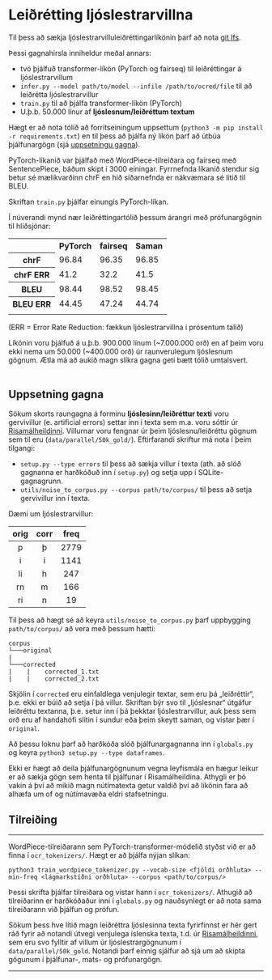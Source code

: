 # Leiðrétting ljóslestrarvillna

Til þess að sækja ljóslestrarvilluleiðréttingarlíkönin þarf að nota [git lfs](https://git-lfs.github.com/).

Þessi gagnahirsla inniheldur meðal annars:

* tvö þjálfuð transformer-líkön (PyTorch og fairseq) til leiðréttingar á ljóslestrarvillum
* `infer.py --model path/to/model --infile /path/to/ocred/file` til að leiðrétta ljóslestrarvillur
* `train.py` til að þjálfa transformer-líkön (PyTorch)
* U.þ.b. 50.000 línur af **ljóslesnum/leiðréttum textum**

Hægt er að nota tólið að forritseiningum uppsettum (`python3 -m pip install -r requirements.txt`) en til þess að þjálfa ný líkön þarf að útbúa þjálfunargögn (sjá [uppsetningu gagna](#uppsetning-gagna)).

PyTorch-líkanið var þjálfað með WordPiece-tilreiðara og fairseq með SentencePiece, báðum skipt í 3000 einingar. Fyrrnefnda líkanið stendur sig betur sé mælikvarðinn chrF en hið síðarnefnda er nákvæmara sé litið til BLEU.

Skriftan `train.py` þjálfar einungis PyTorch-líkan.

Í núverandi mynd nær leiðréttingartólið þessum árangri með prófunargögnin til hliðsjónar:

<table>
  <tr>
    <th></th>
    <th>PyTorch</th>
    <th>fairseq</th>
    <th>Saman</th>
  </tr>
  
  <tr>
    <th>chrF</th>
    <td>96.84</td>
    <td>96.35</td>
    <td>96.85</td>
  </tr>
  
  <tr>
    <th>chrF ERR</th>
    <td>41.2</td>
    <td>32.2</td>
    <td>41.5</td>
  </tr>
  <tr>
    <th>BLEU</th>
    <td>98.44</td>
    <td>98.52</td>
    <td>98.45</td>
    </tr>
  <tr>
    <th>BLEU ERR</th>
    <td>44.45</td>
    <td>47.24</td>
    <td>44.74</td>
  </tr>
    <tr>
    <td></td>
    <td></td>
    <td></td>
    <td></td>
  </tr>
</table>
(ERR = Error Rate Reduction: fækkun ljóslestrarvillna í prósentum talið)

<br>

Líkönin voru þjálfuð á u.þ.b. 900.000 línum (~7.000.000 orð) en af þeim voru ekki nema um 50.000 (~400.000 orð) úr raunverulegum ljóslesnum gögnum. Ætla má að aukið magn slíkra gagna geti bætt tólið umtalsvert.
<br>
<br>

## Uppsetning gagna

Sökum skorts raungagna á forminu **ljóslesinn/leiðréttur texti** voru gervivillur (e. artificial errors) settar inn í texta sem m.a. voru sóttir úr [Risamálheildinni](https://repository.clarin.is/repository/xmlui/handle/20.500.12537/192). Villurnar voru fengnar úr þeim ljóslesnu/leiðréttu gögnum sem til eru (`data/parallel/50k_gold/`). Eftirfarandi skriftur má nota í þeim tilgangi:

* `setup.py --type errors` til þess að sækja villur í texta (ath. að slóð gagnanna er harðkóðuð inn í `setup.py`) og setja upp í SQLite-gagnagrunn.
* `utils/noise_to_corpus.py --corpus path/to/corpus/` til þess að setja gervivillur inn í texta.

Dæmi um ljóslestrarvillur:


| orig  | corr  | freq  |
| :---: | :---: | :---: |
|   p   |   þ   | 2779  |
|   i   |   í   | 1141  |
|  li   |   h   |  247  |
|  rn   |   m   |  166  |
|  ri   |   n   |  19   |

Til þess að hægt sé að keyra `utils/noise_to_corpus.py` þarf uppbygging `path/to/corpus/` að vera með þessum hætti:

```
corpus
└───original
|
└───corrected
|    |    corrected_1.txt
|    |    corrected_2.txt
```

Skjölin í `corrected` eru einfaldlega venjulegir textar, sem eru þá „leiðréttir“, þ.e. ekki er búið að setja í þá villur. Skriftan býr svo til „ljóslesnar“ útgáfur leiðréttu textanna, þ.e. setur inn í þá þekktar ljóslestrarvillur, auk þess sem orð eru af handahófi slitin í sundur eða þeim skeytt saman, og vistar þær í `original`.

Að þessu loknu þarf að harðkóða slóð þjálfunargagnanna inn í `globals.py` og keyra `python3 setup.py --type dataframes`.

Ekki er hægt að deila þjálfunargögnunum vegna leyfismála en hægur leikur er að sækja gögn sem henta til þjálfunar í Risamálheildina. Athygli er þó vakin á því að mikið magn nútímatexta getur valdið því að líkönin fara að alhæfa um of og nútímavæða eldri stafsetningu.



## Tilreiðing
---
WordPiece-tilreiðarann sem PyTorch-transformer-módelið styðst við er að finna í `ocr_tokenizers/`. Hægt er að þjálfa nýjan slíkan:

`python3 train_wordpiece_tokenizer.py --vocab-size <fjöldi orðhluta> --min-freq <lágmarkstíðni orðhluta> --corpus <path/to/corpus/>`

Þessi skrifta þjálfar tilreiðara og vistar hann í `ocr_tokenizers/`. Athugið að tilreiðarinn er harðkóðaður inni í `globals.py` og nauðsynlegt er að nota sama tilreiðarann við þjálfun og prófun.



Sökum þess hve lítið magn leiðréttra ljóslesinna texta fyrirfinnst er hér gert ráð fyrir að notandi útvegi venjulega íslenska texta, t.d. úr [Risamálheildinni](https://repository.clarin.is/repository/xmlui/handle/20.500.12537/192), sem eru svo fylltir af villum úr ljóslestrargögnunum í `data/parallel/50k_gold`. Notandi þarf einnig sjálfur að sjá um að skipta gögunum í þjálfunar-, mats- og prófunargögn. 

---


